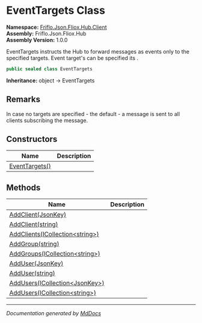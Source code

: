 ﻿<!--  
  <auto-generated>   
    The contents of this file were generated by a tool.  
    Changes to this file may be list if the file is regenerated  
  </auto-generated>   
-->

# EventTargets Class

**Namespace:** [Friflo.Json.Fliox.Hub.Client](../index.md)  
**Assembly:** Friflo.Json.Fliox.Hub  
**Assembly Version:** 1.0.0

EventTargets instructs the Hub to forward messages as events only to the specified targets.             Event target's can be specified its .

```csharp
public sealed class EventTargets
```

**Inheritance:** object → EventTargets

## Remarks

In case no targets are specified \- the default \- a message is sent to all clients subscribing the message.

## Constructors

| Name                                    | Description |
| --------------------------------------- | ----------- |
| [EventTargets()](constructors/index.md) |             |

## Methods

| Name                                                                               | Description |
| ---------------------------------------------------------------------------------- | ----------- |
| [AddClient(JsonKey)](methods/AddClient.md#addclientjsonkey)                        |             |
| [AddClient(string)](methods/AddClient.md#addclientstring)                          |             |
| [AddClients(ICollection\<string\>)](methods/AddClients.md)                         |             |
| [AddGroup(string)](methods/AddGroup.md)                                            |             |
| [AddGroups(ICollection\<string\>)](methods/AddGroups.md)                           |             |
| [AddUser(JsonKey)](methods/AddUser.md#adduserjsonkey)                              |             |
| [AddUser(string)](methods/AddUser.md#adduserstring)                                |             |
| [AddUsers(ICollection\<JsonKey\>)](methods/AddUsers.md#addusersicollectionjsonkey) |             |
| [AddUsers(ICollection\<string\>)](methods/AddUsers.md#addusersicollectionstring)   |             |

___

*Documentation generated by [MdDocs](https://github.com/ap0llo/mddocs)*

